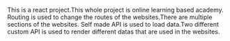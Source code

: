 This is a react project.This whole project is online learning based academy.
Routing is used to change the routes of the websites.There are multiple sections of the websites.
Self made API is used to load data.Two different custom API is used to render different datas that are used in the websites. 
